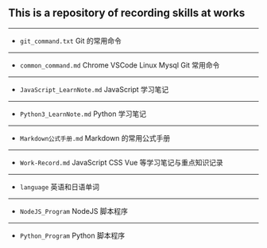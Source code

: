 ## This is a repository of recording skills at works
---
- `git_command.txt`
Git 的常用命令
---
- `common_command.md`
Chrome VSCode Linux Mysql Git 常用命令
---
- `JavaScript_LearnNote.md`
JavaScript 学习笔记
---
- `Python3_LearnNote.md`
Python 学习笔记
---
- `Markdown公式手册.md`
Markdown 的常用公式手册
---
- `Work-Record.md`
JavaScript CSS Vue 等学习笔记与重点知识记录
---
- `language` 
英语和日语单词
---
- `NodeJS_Program` 
NodeJS 脚本程序
---
- `Python_Program` 
Python 脚本程序

